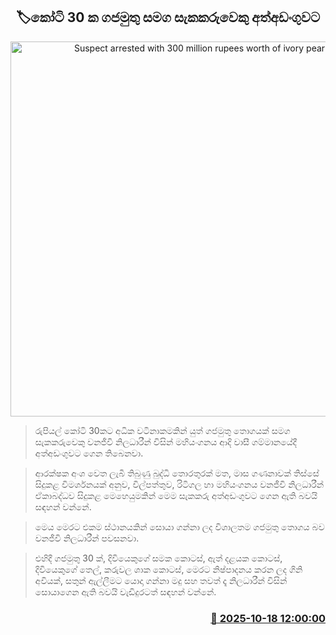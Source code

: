 <p align='center'><b><h2 align='center' title='Suspect arrested with 300 million rupees worth of ivory pearls'>🏷කෝටි 30 ක ගජමුතු සමග සැකකරුවෙකු අත්අඩංගුවට</h2></b></p>
<p align='center'><img src='https://helakuru.sgp1.cdn.digitaloceanspaces.com/esana/images/lib/arrested-2[1].jpg' width='600' alt='Suspect arrested with 300 million rupees worth of ivory pearls'></p>

> රුපියල් කෝටි 30කට අධික වටිනාකමකින් යුත් ගජමුතු තොගයක් සමග සැකකරුවෙකු වනජීවි නිලධාරීන් විසින් මහියංගනය ආදි වාසී ගම්මානයේදී අත්අඩංගුවට ගෙන තිබෙනවා.

> ආරක්ෂක අංශ වෙත ලැබී තිබුණු බුද්ධි තොරතුරක් මත, මාස ගණනාවක් තිස්සේ සිදුකළ විමර්ශනයක් අනුව, විල්පත්තුව, රිටිගල හා මහියංගනය වනජීවි නිලධාරීන් ඒකාබද්ධව සිදුකළ මෙහෙයුමකින් මෙම සැකකරු අත්අඩංගුවට ගෙන ඇති බවයි සඳහන් වන්නේ.

> මෙය මෙරට එකම ස්ථානයකින් සොයා ගන්නා ලද විශාලතම ගජමුතු තොගය බව වනජීවි නිලධාරීන් පවසනවා.

> එහිදී ගජමුතු 30 ක්, දිවියෙකුගේ සමක කොටස්, ඇත් දළයක කොටස්, දිවියෙකුගේ තෙල්, කරුවල ශාක කොටස්, මෙරට නිෂ්පාදනය කරන ලද ගිනි අවියක්, සතුන් ඇල්ලීමට යොදා ගන්නා මදු සහ තවත් දෑ නිලධාරීන් විසින් සොයාගෙන ඇති බවයි වැඩිදුරටත් සඳහන් වන්නේ.



<h3 align='right'><a href='https://www.helakuru.lk/esana/p/114564/'>📅 2025-10-18 12:00:00</a></h3>
